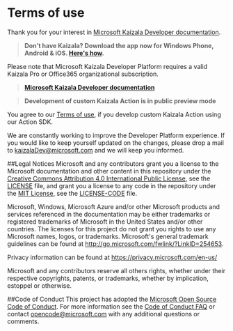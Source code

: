# Terms of use

Thank you for your interest in [Microsoft Kaizala Developer documentation](index.md).

> **Don't have Kaizala? Download the app now for Windows Phone, Android & iOS. [Here's how](install.md).**

Please note that Microsoft Kaizala Developer Platform requires a valid Kaizala Pro or Office365 organizational subscription.

> **[Microsoft Kaizala Developer documentation](index.md)**


> **Development of custom Kaizala Action is in public preview mode**

You agree to our [Terms of use](https://manage.kaiza.la/MiniApps/ActionConsent), if you develop custom Kaizala Action using our Action SDK.

We are constantly working to improve the Developer Platform experience. If you would like to keep yourself updated on the changes, please drop a mail to kaizalaDev@microsoft.com and we will keep you informed.




##Legal Notices
Microsoft and any contributors grant you a license to the Microsoft documentation and other content
in this repository under the [Creative Commons Attribution 4.0 International Public License](https://creativecommons.org/licenses/by/4.0/legalcode),
see the [LICENSE](LICENSE.md) file, and grant you a license to any code in the repository under the [MIT License](https://opensource.org/licenses/MIT), see the
[LICENSE-CODE](LICENSE-CODE.md) file.

Microsoft, Windows, Microsoft Azure and/or other Microsoft products and services referenced in the documentation
may be either trademarks or registered trademarks of Microsoft in the United States and/or other countries.
The licenses for this project do not grant you rights to use any Microsoft names, logos, or trademarks.
Microsoft's general trademark guidelines can be found at http://go.microsoft.com/fwlink/?LinkID=254653.

Privacy information can be found at https://privacy.microsoft.com/en-us/

Microsoft and any contributors reserve all others rights, whether under their respective copyrights, patents,
or trademarks, whether by implication, estoppel or otherwise.

##Code of Conduct
This project has adopted the [Microsoft Open Source Code of Conduct](https://opensource.microsoft.com/codeofconduct/). For more information see the [Code of Conduct FAQ](https://opensource.microsoft.com/codeofconduct/faq/) or contact [opencode@microsoft.com](mailto:opencode@microsoft.com) with any additional questions or comments.
